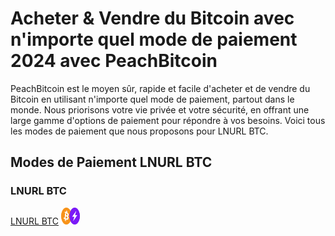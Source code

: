 <body class="payment-methods-page">

# Acheter & Vendre du Bitcoin avec n'importe quel mode de paiement 2024 avec PeachBitcoin

PeachBitcoin est le moyen sûr, rapide et facile d'acheter et de vendre du Bitcoin en utilisant n'importe quel mode de paiement, partout dans le monde. Nous priorisons votre vie privée et votre sécurité, en offrant une large gamme d'options de paiement pour répondre à vos besoins. Voici tous les modes de paiement que nous proposons pour LNURL BTC.

## Modes de Paiement LNURL BTC

### LNURL BTC

<div class="payment-grid">
    <div class="payment-grid-item">
        <a href="/buy-bitcoin-with-lnurl-btc">LNURL BTC</a> 
        <img src="/img/faq/logoimg/bitcoin2.png" width="30px" height="27px" alt="Acheter du bitcoin avec LNURL BTC, Vendre du bitcoin avec LNURL BTC">
    </div>
</div>

</body>

